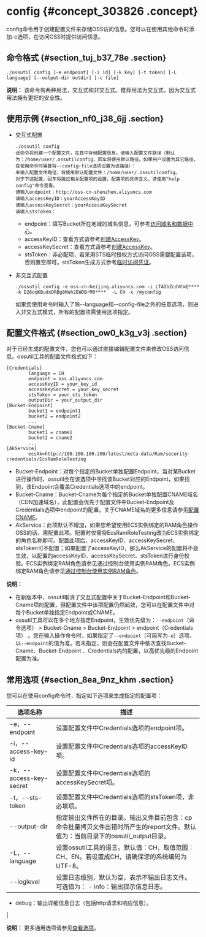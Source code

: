 # config {#concept_303826 .concept}

config命令用于创建配置文件来存储OSS访问信息。您可以在使用其他命令时添加-c选项，在访问OSS时提供访问信息。

## 命令格式 {#section_tuj_b37_78e .section}

``` {#codeblock_981_qo0_qkw}
./ossutil config [-e endpoint] [-i id] [-k key] [-t token] [-L language] [--output-dir outdir] [-c file]
```

**说明：** 该命令有两种用法，交互式和非交互式。推荐用法为交互式，因为交互式用法拥有更好的安全性。

## 使用示例 {#section_nf0_j38_6jj .section}

-   交互式配置

    ``` {#codeblock_qq8_qh0_fdh}
    ./ossutil config
    该命令将创建一个配置文件，在其中存储配置信息。请输入配置文件路径（默认为：/home/user/.ossutilconfig，回车将使用默认路径。如果用户设置为其它路径，在使用命令时需要将--config-file选项设置为该路径）： 
    未输入配置文件路径，将使用默认配置文件：/home/user/.ossutilconfig。 
    对于下述配置，回车将跳过相关配置项的设置，配置项的具体含义，请使用"help config"命令查看。 
    请输入endpoint：http://oss-cn-shenzhen.aliyuncs.com 
    请输入accessKeyID：yourAccessKeyID 
    请输入accessKeySecret：yourAccessKeySecret
    请输入stsToken： 
    ```

    -   endpoint：填写Bucket所在地域的域名信息，可参考[访问域名和数据中心](../../../../cn.zh-CN/开发指南/访问域名（Endpoint）/访问域名和数据中心.md#)。
    -   accessKeyID：查看方式请参考[创建AccessKey](../../../../cn.zh-CN/通用参考/创建AccessKey.md#)。
    -   accessKeySecret：查看方式请参考[创建AccessKey](../../../../cn.zh-CN/通用参考/创建AccessKey.md#)。
    -   stsToken：非必配项，若采用STS临时授权方式访问OSS需要配置该项，否则置空即可。stsToken生成方式参考[临时访问凭证](../../../../cn.zh-CN/开发指南/上传文件（Object）/授权给第三方上传.md#section_dvv_hkb_5db)。
-   非交互式配置

    ``` {#codeblock_shk_b57_kv7}
    ./ossutil config -e oss-cn-beijing.aliyuncs.com -i LTAIbZcdVCmQ**** -k D26oqKBudxDRBg8Wuh2EWDBrM0****  -L CH -c /myconfig
    ```

    如果您使用命令时输入了除--language和--config-file之外的任意选项，则进入非交互式模式，所有的配置项需使用选项指定。


## 配置文件格式 {#section_ow0_k3g_v3j .section}

对于已经生成的配置文件，您也可以通过直接编辑配置文件来修改OSS访问信息。ossutil工具的配置文件格式如下：

``` {#codeblock_wyz_1cl_r7p}
[Credentials]
        language = CH
        endpoint = oss.aliyuncs.com
        accessKeyID = your_key_id
        accessKeySecret = your_key_secret
        stsToken = your_sts_token
        outputDir = your_output_dir
[Bucket-Endpoint]
        bucket1 = endpoint1
        bucket2 = endpoint2
        ...
[Bucket-Cname]
        bucket1 = cname1
        bucket2 = cname2
        ...
[AkService]
        ecsAk=http://100.100.100.200/latest/meta-data/Ram/security-credentials/EcsRamRoleTesting
```

-   Bucket-Endpoint：对每个指定的Bucket单独配置Endpoint，当对某Bucket进行操作时，ossutil会在该选项中寻找该Bucket对应的Endpoint，如果找到，该Endpoint会覆盖Credentials选项中的endpoint。
-   Bucket-Cname：Bucket-Cname为每个指定的Bucket单独配置CNAME域名（CDN加速域名），此配置会优先于配置文件中Bucket-Endpoint及Credentials选项中endpoint的配置。关于CNAME域名的更多信息请参见[配置CNAME](../../../../cn.zh-CN/快速入门/入门概述.md#substeps_9my_37d_bc3)。
-   AkService：此项默认不增加，如果您希望使用ECS实例绑定的RAM角色操作OSS的话，需配置此项。配置时仅需将EcsRamRoleTesting改为ECS实例绑定的角色名称即可。配置此项后，accessKeyID、accessKeySecret、stsToken可不配置；如果配置了accessKeyID，那么AkService的配置将不会生效，以配置的accessKeyID、accessKeySecret、stsToken进行身份校验。ECS实例绑定RAM角色请参见通过控制台使用实例RAM角色。ECS实例绑定RAM角色请参见[通过控制台使用实例RAM角色](../../../../cn.zh-CN/安全/实例RAM角色/授予实例RAM角色.md#)。

**说明：** 

-   在新版本中，ossutil取消了交互式配置中关于Bucket-Endpoint和Bucket-Cname项的配置，但配置文件中该项配置仍然起效，您可以在配置文件中对每个Bucket单独指定Endpoint或CNAME。
-   ossutil工具可以在多个地方指定Endpoint，生效优先级为：`--endpoint`（命令选项） \> Bucket-Cname \> Bucket-Endpoint \> endpoint（Credentials项） 。您在输入操作命令时，如果指定了`--endpoint`（可简写为`-e`）选项，以`--endpoint`的值为准。若未指定，则会在配置文件中依次查找Bucket-Cname、Bucket-Endpoint 、Credentials内的配置，以高优先级的Endpoint配置为准。

## 常用选项 {#section_8ea_9nz_khm .section}

您可以在使用config命令时，指定如下选项来生成指定的配置项：

|选项名称|描述|
|----|--|
|-e，--endpoint|设置配置文件中Credentials选项的endpoint项。|
|-i，--access-key-id|设置配置文件中Credentials选项的accessKeyID项。|
|-k，--access-key-secret|设置配置文件中Credentials选项的accessKeySecret项。|
|-t，--sts-token|设置配置文件中Credentials选项的stsToken项，非必填项。|
|--output-dir|指定输出文件所在的目录。输出文件目前包含：cp命令批量拷贝文件出错时所产生的report文件。默认值为：当前目录下的ossutil\_output目录。|
|-L，--language|设置ossutil工具的语言。默认值：CH，取值范围：CH、EN。若设置成CH，请确保您的系统编码为UTF-8。|
|--loglevel|设置日志级别，默认为空，表示不输出日志文件。可选值为： -   info：输出提示信息日志。
-   debug：输出详细信息日志（包括http请求和响应信息）。

 |

**说明：** 更多通用选项请参见[查看选项](cn.zh-CN/常用工具/命令行工具ossutil/查看选项.md#)。

